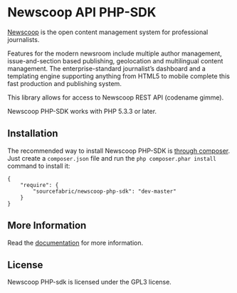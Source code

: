 Newscoop API PHP-SDK
=============================

[Newscoop][1] is the open content management system for professional journalists.

Features for the modern newsroom include multiple author management,
issue-and-section based publishing, geolocation and multilingual content 
management. The enterprise-standard journalist’s dashboard and a templating 
engine supporting anything from HTML5 to mobile complete this fast 
production and publishing system.

This library allows for access to Newscoop REST API (codename gimme).

Newscoop PHP-SDK works with PHP 5.3.3 or later.

## Installation

The recommended way to install Newscoop PHP-SDK is [through
composer](http://getcomposer.org). Just create a `composer.json` file and
run the `php composer.phar install` command to install it:

    {
        "require": {
            "sourcefabric/newscoop-php-sdk": "dev-master"
        }
    }

## More Information

Read the [documentation][2] for more information.

## License

Newscoop PHP-sdk is licensed under the GPL3 license.

[1]: http://www.sourcefabric.org/en/newscoop/
[2]: https://wiki.sourcefabric.org/display/CS/Newscoop+REST+API+Reference
